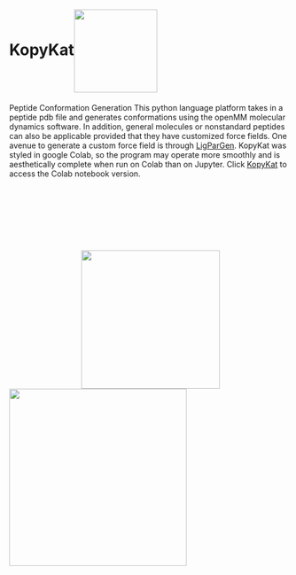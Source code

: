 # KopyKat<img src="https://t3.ftcdn.net/jpg/04/83/66/74/240_F_483667401_w8c04vlYURjZT7bZ9es9Fp0sL7gxkl8s.jpg" height="180" align="center" style="height:150px">           
Peptide Conformation Generation
This python language platform takes in a peptide pdb file and generates conformations using the openMM molecular dynamics software. In addition, general molecules or nonstandard peptides can also be applicable provided that they have customized force fields. One avenue to generate a custom force field is through [LigParGen](http://zarbi.chem.yale.edu/ligpargen/index.html). KopyKat was styled in google Colab, so the program may operate more smoothly and is aesthetically complete when run on Colab than on Jupyter. Click [KopyKat](https://colab.research.google.com/drive/1XQFpyve_QcMWBQvyLV5kEpLgzbhqpeO9#scrollTo=x15w2e0-NSgB) to access the Colab notebook version. 








<br />
<br />

<br />
<br />


<br />
<br />




&nbsp;&nbsp;&nbsp;&nbsp;&nbsp;&nbsp;&nbsp;&nbsp;&nbsp;&nbsp;&nbsp;&nbsp;&nbsp;&nbsp;&nbsp;&nbsp;&nbsp;&nbsp;&nbsp;&nbsp;&nbsp;&nbsp;&nbsp;&nbsp;&nbsp;&nbsp;&nbsp;&nbsp;&nbsp;&nbsp;&nbsp;&nbsp;&nbsp;<img src="https://user-images.githubusercontent.com/97419520/170679389-ad575915-947d-4643-83e6-91d622a633d1.png" height="180" align="middle" style="height:250px"> &nbsp;&nbsp;&nbsp;&nbsp;&nbsp;&nbsp;&nbsp;&nbsp;&nbsp;&nbsp;&nbsp;&nbsp;&nbsp;&nbsp;&nbsp;&nbsp;&nbsp;&nbsp;&nbsp;&nbsp;&nbsp;&nbsp;&nbsp;&nbsp;&nbsp;&nbsp;&nbsp;&nbsp;&nbsp;&nbsp;   <img src="https://user-images.githubusercontent.com/97419520/170679014-bcb480d8-d9cf-42d1-bbc4-c9cd04c2e385.png" height="350" align="center" style="height:320px">
